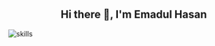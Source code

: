 <h2 align="center"> Hi there 👋, I'm Emadul Hasan</h2>

![skills](https://user-images.githubusercontent.com/56286558/213849259-82b06072-3149-4b12-a748-f10d8d75ad05.gif)


